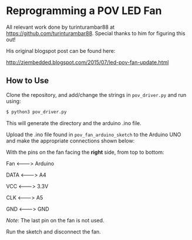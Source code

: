 # Reprogramming a POV LED Fan

All relevant work done by turinturambar88 at https://github.com/turinturambar88. Special thanks to him for figuring this out!

His original blogspot post can be found here:

http://zjembedded.blogspot.com/2015/07/led-pov-fan-update.html

## How to Use

Clone the repository, and add/change the strings in `pov_driver.py` and run using:

```sh
$ python3 pov_driver.py
```

This will generate the directory and the arduino .ino file.

Upload the .ino file found in `pov_fan_arduino_sketch` to the Arduino UNO and make the appropriate connections shown below:

With the pins on the fan facing the __right__ side, from top to bottom:


Fan   <---> Arduino



DATA  <---> A4

VCC   <---> 3.3V

CLK   <---> A5

GND   <---> GND


_Note_: The last pin on the fan is not used.


Run the sketch and disconnect the fan.
